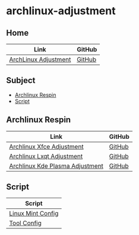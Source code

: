 

# archlinux-adjustment




## Home

| Link | GitHub |
| ---- | ------ |
| [ArchLinux Adjustment](https://samwhelp.github.io/archlinux-adjustment/) | [GitHub](https://github.com/samwhelp/archlinux-adjustment) |




## Subject

* [Archlinux Respin](#archlinux-respin)
* [Script](#script)



## Archlinux Respin

| Link | GitHub |
| ---- | ------ |
| [Archlinux Xfce Adjustment](https://samwhelp.github.io/archlinux-xfce-adjustment/) | [GitHub](https://github.com/samwhelp/archlinux-xfce-adjustment) |
| [Archlinux Lxqt Adjustment](https://samwhelp.github.io/archlinux-lxqt-adjustment/) | [GitHub](https://github.com/samwhelp/archlinux-lxqt-adjustment) |
| [Archlinux Kde Plasma Adjustment](https://samwhelp.github.io/archlinux-kde-plasma-adjustment/) | [GitHub](https://github.com/samwhelp/archlinux-kde-plasma-adjustment) |




## Script

| Script |
| ------ |
| [Linux Mint Config](https://github.com/samwhelp/linuxmint-adjustment/tree/main/prototype/main) |
| [Tool Config](https://github.com/samwhelp/archlinux-adjustment/tree/main/prototype/main/tool-config/part) |
